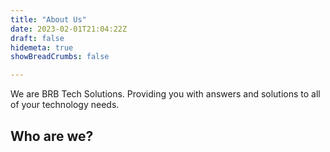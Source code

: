 ```yaml
---
title: "About Us"
date: 2023-02-01T21:04:22Z
draft: false
hidemeta: true
showBreadCrumbs: false

---
```

We are BRB Tech Solutions. Providing you with answers and solutions to all of your technology needs.

## Who are we?